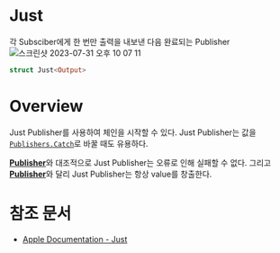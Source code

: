 # ****Just****

각 Subsciber에게 한 번만 출력을 내보낸 다음 완료되는 Publisher
![스크린샷 2023-07-31 오후 10 07 11](https://github.com/jsa0224/somdokki-study/assets/94514250/ffd0a69d-476f-46cc-a6b8-167ddd5f3274)

```swift
struct Just<Output>
```

# Overview

Just Publisher를 사용하여 체인을 시작할 수 있다. Just Publisher는 값을 [`Publishers.Catch`](https://developer.apple.com/documentation/combine/publishers/catch)로 바꿀 때도 유용하다. 

[****Publisher****](https://www.notion.so/Publisher-6fe5eb05495d4830b59d5c205f7231ad?pvs=21)와 대조적으로 Just Publisher는 오류로 인해 실패할 수 없다. 그리고  [****Publisher****](https://www.notion.so/Publisher-6fe5eb05495d4830b59d5c205f7231ad?pvs=21)와 달리 Just Publisher는 항상 value를 창출한다.

# 참조 문서
- [Apple Documentation - Just](https://developer.apple.com/documentation/combine/just)
